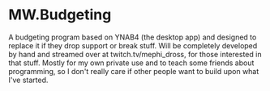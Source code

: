 # MW.Budgeting
A budgeting program based on YNAB4 (the desktop app) and designed to replace it if they drop support or break stuff. 
Will be completely developed by hand and streamed over at twitch.tv/mephi_dross, for those interested in that stuff. 
Mostly for my own private use and to teach some friends about programming, so I don't really care if other people want to build upon what I've started. 
